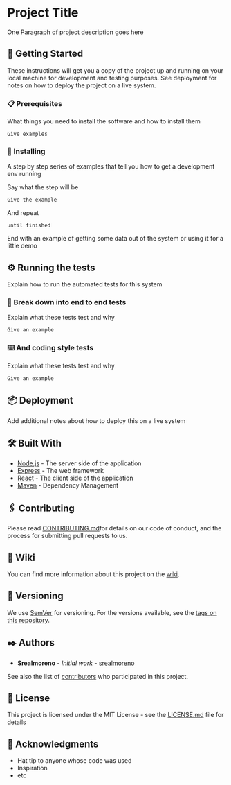 [tags]:        https://github.com/{{username}}/{{repo}}/tags
[wiki]:        https://github.com/{{username}}/{{repo}}/wiki
[contributors]:https://github.com/{{username}}/{{repo}}/graphs/contributors

# Project Title

One Paragraph of project description goes here

## 🚀 Getting Started

These instructions will get you a copy of the project up and running on your local
machine for development and testing purposes. See deployment for notes on how to
deploy the project on a live system.

### 📋 Prerequisites

What things you need to install the software and how to install them

```plain
Give examples
```

### 🔧 Installing

A step by step series of examples that tell you how to get a development env running

Say what the step will be

```plain
Give the example
```

And repeat

```plain
until finished
```

End with an example of getting some data out of the system or using it for a little
demo

## ⚙️ Running the tests

Explain how to run the automated tests for this system

### 🔩 Break down into end to end tests

Explain what these tests test and why

```pain
Give an example
```

### ⌨️ And coding style tests

Explain what these tests test and why

```pain
Give an example
```

## 📦 Deployment

Add additional notes about how to deploy this on a live system

## 🛠️ Built With

* [Node.js](https://nodejs.org) - The server side of the application
* [Express](https://expressjs.com) - The web framework
* [React](https://reactjs.org) - The client side of the application
* [Maven](https://maven.apache.org/) - Dependency Management

## 🖇️ Contributing

Please read [CONTRIBUTING.md](CONTRIBUTING.md)for details on our code of conduct,
and the process for submitting pull requests to us.

## 📖 Wiki

You can find more information about this project on the [wiki][wiki].

## 📌 Versioning

We use [SemVer](http://semver.org/) for versioning. For the versions available,
see the [tags on this repository][tags].

## ✒️ Authors

* **Srealmoreno** - *Initial work* - [srealmoreno](https://github.com/srealmoreno)

See also the list of [contributors][contributors] who participated in this project.

## 📄 License

This project is licensed under the MIT License - see the [LICENSE.md](../LICENSE.md)
file for details

## 🎁 Acknowledgments

* Hat tip to anyone whose code was used
* Inspiration
* etc
